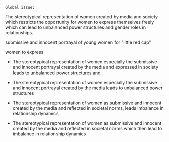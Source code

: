	Global issue:
The stereotypical representation of women created by media and society which restricts the opportunity for women to express themselves freely which can lead to unbalanced power structures and gender roles in relationships. 


submissive and innocent portrayal of young women for "little red cap"

women to express 

- The stereotypical representation of women especially the submissive and innocent portrayal created by the media and expressed in society leads to unbalanced power structures and 

- The stereotypical representation of women especially the submissive and innocent portrayal created by the media leads to unbalanced power structures

- The stereotypical representation of women as submissive and innocent created by the media and reflected in societal norms, leads imbalance in relationship dynamics 

- The stereotypical representation of women as submissive and innocent created by the media and reflected in societal norms which then lead to imbalance in relationship dynamics 